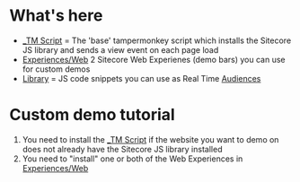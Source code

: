 # What's here

 - [_TM Script](https://github.com/rjzflynnbx/Sitecore-CDP-Scripts/tree/master/_TM%20Script "_TM Script") = The 'base' tampermonkey script which installs the Sitecore JS library and sends a view event on each page load
 -  [Experiences/Web](https://github.com/rjzflynnbx/Sitecore-CDP-Scripts/tree/master/Experiences/Web "This path skips through empty directories") 2 Sitecore Web Experienes (demo bars) you can use for custom demos 
- [Library](https://github.com/rjzflynnbx/Sitecore-CDP-Scripts/tree/master/Library "Library") = JS code snippets you can use as Real Time  [Audiences](https://doc.sitecore.com/cdp/#?cludoquery=realtime%20audience&cludopage=1&cludorefurl=https://doc.sitecore.com/cdp/&cludorefpt=Sitecore%20Documentation%20-%20Personalize%20&%20CDP&cludorefact=real%20time%20audience%20&cludorefaci=1&cludoinputtype=standard)

# Custom demo tutorial

 1. You need to install the [_TM Script](https://github.com/rjzflynnbx/Sitecore-CDP-Scripts/tree/master/_TM%20Script "_TM Script") if the website you want
    to demo on does not already have the Sitecore JS library installed
 2. You need to "install" one or both of the Web Experiences in
        [Experiences/Web](https://github.com/rjzflynnbx/Sitecore-CDP-Scripts/tree/master/Experiences/Web
        "This path skips through empty directories")
